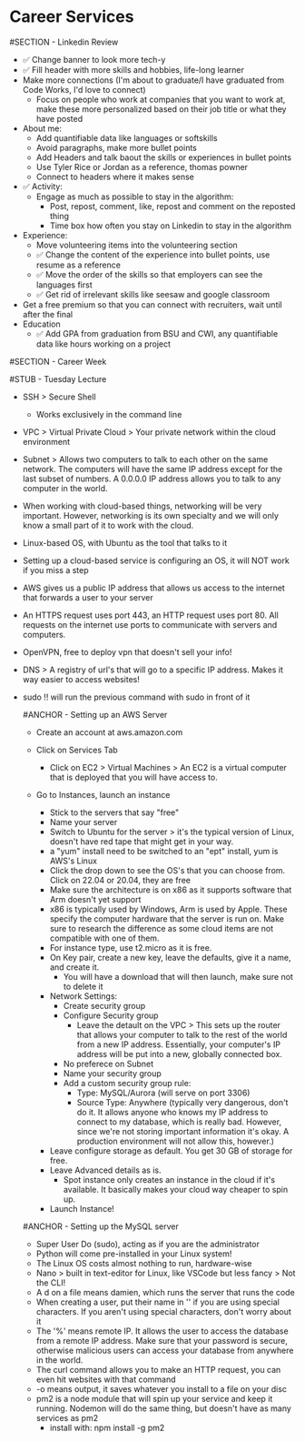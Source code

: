 # Career Services

#SECTION - Linkedin Review
- ✅ Change banner to look more tech-y
- ✅ Fill header with more skills and hobbies, life-long learner
- Make more connections (I'm about to graduate/I have graduated from Code Works, I'd love to connect)
  - Focus on people who work at companies that you want to work at, make these more personalized based on their job title or what they have posted
- About me:
  - Add quantifiable data like languages or softskills
  - Avoid paragraphs, make more bullet points
  - Add Headers and talk baout the skills or experiences in bullet points
  - Use Tyler Rice or Jordan as a reference, thomas powner
  - Connect to headers where it makes sense
- ✅ Activity: 
  - Engage as much as possible to stay in the algorithm:
    - Post, repost, comment, like, repost and comment on the reposted thing
    - Time box how often you stay on Linkedin to stay in the algorithm
- Experience: 
  - Move volunteering items into the volunteering section
  - ✅ Change the content of the experience into bullet points, use resume as a reference
  - ✅ Move the order of the skills so that employers can see the languages first
  - ✅ Get rid of irrelevant skills like seesaw and google classroom
- Get a free premium so that you can connect with recruiters, wait until after the final
- Education
  - ✅ Add GPA from graduation from BSU and CWI, any quantifiable data like hours working on a project


#SECTION - Career Week

#STUB - Tuesday Lecture
- SSH > Secure Shell
  - Works exclusively in the command line

- VPC > Virtual Private Cloud > Your private network within the cloud environment

- Subnet > Allows two computers to talk to each other on the same network. The computers will have the same IP address except for the last subset of numbers. A 0.0.0.0 IP address allows you to talk to any computer in the world.

- When working with cloud-based things, networking will be very important. However, networking is its own specialty and we will only know a small part of it to work with the cloud.

- Linux-based OS, with Ubuntu as the tool that talks to it

- Setting up a cloud-based service is configuring an OS, it will NOT work if you miss a step

- AWS gives us a public IP address that allows us access to the internet that forwards a user to your server

- An HTTPS request uses port 443, an HTTP request uses port 80. All requests on the internet use ports to communicate with servers and computers. 

- OpenVPN, free to deploy vpn that doesn't sell your info!

- DNS > A registry of url's that will go to a specific IP address. Makes it way easier to access websites!

- sudo !! will run the previous command with sudo in front of it

  #ANCHOR - Setting up an AWS Server
  - Create an account at aws.amazon.com

  - Click on Services Tab
    - Click on EC2 > Virtual Machines > An EC2 is a virtual computer that is deployed that you will have access to. 
  
  - Go to Instances, launch an instance
    - Stick to the servers that say "free"
    - Name your server
    - Switch to Ubuntu for the server > it's the typical version of Linux, doesn't have red tape that might get in your way.
    - a "yum" install need to be switched to an "ept" install, yum is AWS's Linux
    - Click the drop down to see the OS's that you can choose from. Click on 22.04 or 20.04, they are free
    - Make sure the architecture is on x86 as it supports software that Arm doesn't yet support
    - x86 is typically used by Windows, Arm is used by Apple. These specify the computer hardware that the server is run on. Make sure to research the difference as some cloud items are not compatible with one of them.
    - For instance type, use t2.micro as it is free. 
    - On Key pair, create a new key, leave the defaults, give it a name, and create it. 
      - You will have a download that will then launch, make sure not to delete it
    - Network Settings:
      - Create security group
      - Configure Security group
        - Leave the detault on the VPC > This sets up the router that allows your computer to talk to the rest of the world from a new IP address. Essentially, your computer's IP address will be put into a new, globally connected box.
      - No preferece on Subnet
      - Name your security group
      - Add a custom security group rule:
        - Type: MySQL/Aurora (will serve on port 3306)
        - Source Type: Anywhere (typically very dangerous, don't do it. It allows anyone who knows my IP address to connect to my database, which is really bad. However, since we're not storing important information it's okay. A production environment will not allow this, however.)
    - Leave configure storage as default. You get 30 GB of storage for free.
    - Leave Advanced details as is.
      - Spot instance only creates an instance in the cloud if it's available. It basically makes your cloud way cheaper to spin up.
    - Launch Instance!

  #ANCHOR - Setting up the MySQL server
  - Super User Do (sudo), acting as if you are the administrator
  - Python will come pre-installed in your Linux system!
  - The Linux OS costs almost nothing to run, hardware-wise
  - Nano > built in text-editor for Linux, like VSCode but less fancy > Not the CLI!
  - A d on a file means damien, which runs the server that runs the code
  - When creating a user, put their name in '' if you are using special characters. If you aren't using special characters, don't worry about it
  - The '%' means remote IP. It allows the user to access the database from a remote IP address. Make sure that your password is secure, otherwise malicious users can access your database from anywhere in the world.
  - The curl command allows you to make an HTTP request, you can even hit websites with that command
  - -o means output, it saves whatever you install to a file on your disc
  - pm2 is a node module that will spin up your service and keep it running. Nodemon will do the same thing, but doesn't have as many services as pm2
    - install with:
      npm install -g pm2